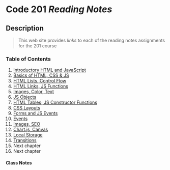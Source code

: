 # Code 201 ***Reading Notes***

## Description 
> This web site provides *links* to each of the reading notes assignments for the 201 course

### Table of Contents
1. [Introductory HTML and JavaScript](class-01.md)
1. [Basics of HTML, CSS & JS](class-02.md)
1. [HTML Lists, Control Flow](class-03.md)
1. [HTML Links, JS Functions](class-04.md)
1. [Images, Color, Text](class-05.md)
1. [JS Objects](class-06.md)
1. [HTML Tables; JS Constructor Functions](class-07.md)
1. [CSS Layouts](class-08.md)
1. [Forms and JS Events](class-09.md)
1. [Events](class-10.md)
1. [Images, SEO](class-11.md)
1. [Chart.js, Canvas](class-12.md)
1. [Local Storage](class-13.md)
1. [Transitions](class=14.md)
1. Next chapter
1. Next chapter
#### Class Notes

